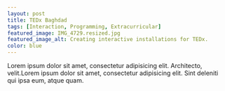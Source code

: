 ```yaml
---
layout: post
title: TEDx Baghdad
tags: [Interaction, Programming, Extracurricular]
featured_image: IMG_4729.resized.jpg
featured_image_alt: Creating interactive installations for TEDx.
color: blue
---
```


Lorem ipsum dolor sit amet, consectetur adipisicing elit. Architecto, velit.Lorem ipsum dolor sit amet, consectetur adipisicing elit. Sint deleniti qui ipsa eum, atque quam.